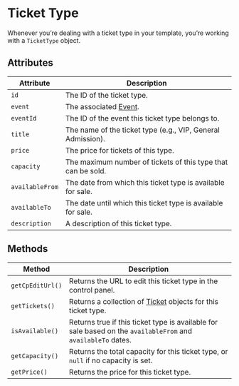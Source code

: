 # Ticket Type
Whenever you’re dealing with a ticket type in your template, you’re working with a `TicketType` object.

## Attributes

Attribute | Description
--- | ---
`id` | The ID of the ticket type.
`event` | The associated [Event](docs:developers/event).
`eventId` | The ID of the event this ticket type belongs to.
`title` | The name of the ticket type (e.g., VIP, General Admission).
`price` | The price for tickets of this type.
`capacity` | The maximum number of tickets of this type that can be sold.
`availableFrom` | The date from which this ticket type is available for sale.
`availableTo` | The date until which this ticket type is available for sale.
`description` | A description of this ticket type.

## Methods

Method | Description
--- | ---
`getCpEditUrl()` | Returns the URL to edit this ticket type in the control panel.
`getTickets()` | Returns a collection of [Ticket](docs:developers/ticket) objects for this ticket type.
`isAvailable()` | Returns true if this ticket type is available for sale based on the `availableFrom` and `availableTo` dates.
`getCapacity()` | Returns the total capacity for this ticket type, or `null` if no capacity is set.
`getPrice()` | Returns the price for this ticket type.